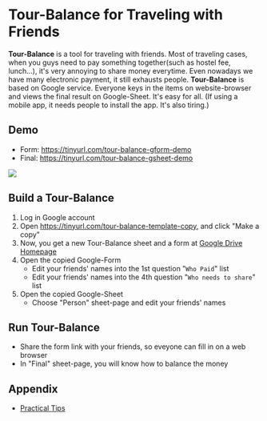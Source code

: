 # Tour-Balance for Traveling with Friends
**Tour-Balance** is a tool for traveling with friends. Most of traveling cases, when you guys need to pay something together(such as hostel fee, lunch...), it's very annoying to share money everytime. Even nowadays we have many electronic payment, it still exhausts people. **Tour-Balance** is based on Google service. Everyone keys in the items on website-browser and views the final result on Google-Sheet. It's easy for all. (If using a mobile app, it needs people to install the app. It's also tiring.)

## Demo
* Form: https://tinyurl.com/tour-balance-gform-demo
* Final: https://tinyurl.com/tour-balance-gsheet-demo

![](https://i.imgur.com/VE3eNb3.png)

## Build a Tour-Balance

1. Log in Google account
2. Open https://tinyurl.com/tour-balance-template-copy, and click "Make a copy"
3. Now, you get a new Tour-Balance sheet and a form at [Google Drive Homepage](http://drive.google.com/)
4. Open the copied Google-Form
    - Edit your friends' names into the 1st question "`Who Paid`" list
    - Edit your friends' names into the 4th question "`Who needs to share`" list
5. Open the copied Google-Sheet
    - Choose "Person" sheet-page and edit your friends' names

## Run Tour-Balance
* Share the form link with your friends, so eveyone can fill in on a web browser
* In "Final" sheet-page, you will know how to balance the money

## Appendix
* [Practical Tips](/docs/practical-tips.md)
